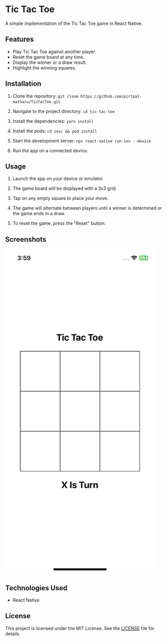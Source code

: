 # Tic Tac Toe

A simple implementation of the Tic Tac Toe game in React Native.

## Features

- Play Tic Tac Toe against another player.
- Reset the game board at any time.
- Display the winner or a draw result.
- Highlight the winning squares.


## Installation

1. Clone the repository: `git clone https://github.com/pirtpal-matharu/TicTacToe.git`

2. Navigate to the project directory: `cd tic-tac-toe`

3. Install the dependencies: `yarn install`

3. Install the pods: `cd ios/ && pod install`

4. Start the development server: `npx react-native run-ios --device`

5. Run the app on a connected device.


## Usage

1. Launch the app on your device or emulator.

2. The game board will be displayed with a 3x3 grid.

3. Tap on any empty square to place your move.

4. The game will alternate between players until a winner is determined or the game ends in a draw.

5. To reset the game, press the "Reset" button.

## Screenshots

![Game Board](./screenshots/game_board.png)

## Technologies Used

- React Native

## License

This project is licensed under the MIT License. See the [LICENSE](LICENSE) file for details.
